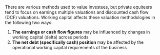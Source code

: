 <p>There are various methods used to value investees, but private equiteers tend to focus on earnings multiple valuations and discounted cash flow (DCF) valuations. Working capital affects these valuation methodologies in the following two ways:</p><ol><li><strong>The earnings or cash flow figures</strong> may be influenced by changes in working capital (delta) across periods</li><li><strong>The net debt (specifically cash) position</strong> may be affected by the operational working capital requirements of the business</li></ol>
